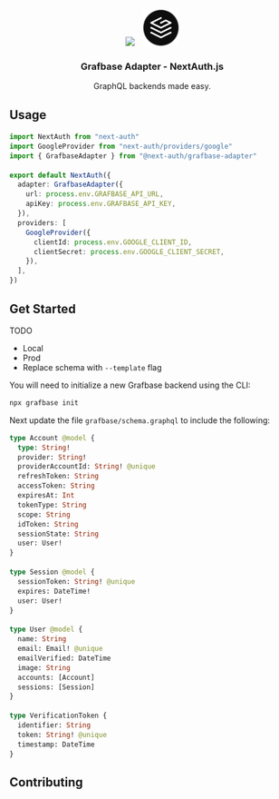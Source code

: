 <p align="center">
   <br/>
   <a href="https://next-auth.js.org" target="_blank"><img height="64px" src="https://next-auth.js.org/img/logo/logo-sm.png" /></a>&nbsp;&nbsp;&nbsp;&nbsp;<img height="64px" src="logo.png" />
   <h3 align="center"><b>Grafbase Adapter</b> - NextAuth.js</h3>
   <p align="center">
   GraphQL backends made easy.
   </p>
</p>

## Usage

```typescript title="pages/api/auth/[...nextauth].ts"
import NextAuth from "next-auth"
import GoogleProvider from "next-auth/providers/google"
import { GrafbaseAdapter } from "@next-auth/grafbase-adapter"

export default NextAuth({
  adapter: GrafbaseAdapter({
    url: process.env.GRAFBASE_API_URL,
    apiKey: process.env.GRAFBASE_API_KEY,
  }),
  providers: [
    GoogleProvider({
      clientId: process.env.GOOGLE_CLIENT_ID,
      clientSecret: process.env.GOOGLE_CLIENT_SECRET,
    }),
  ],
})
```

## Get Started

TODO

- Local
- Prod
- Replace schema with `--template` flag

You will need to initialize a new Grafbase backend using the CLI:

```bash
npx grafbase init
```

Next update the file `grafbase/schema.graphql` to include the following:

```graphql
type Account @model {
  type: String!
  provider: String!
  providerAccountId: String! @unique
  refreshToken: String
  accessToken: String
  expiresAt: Int
  tokenType: String
  scope: String
  idToken: String
  sessionState: String
  user: User!
}

type Session @model {
  sessionToken: String! @unique
  expires: DateTime!
  user: User!
}

type User @model {
  name: String
  email: Email! @unique
  emailVerified: DateTime
  image: String
  accounts: [Account]
  sessions: [Session]
}

type VerificationToken {
  identifier: String
  token: String! @unique
  timestamp: DateTime
}
```

## Contributing
